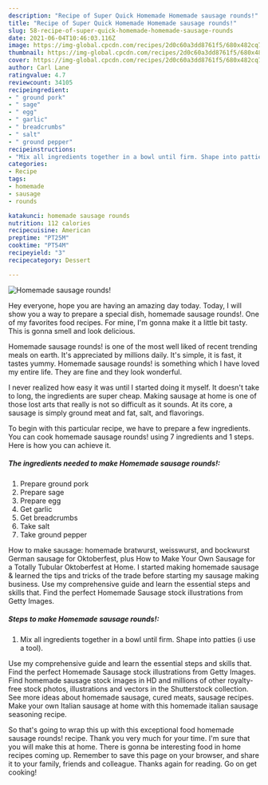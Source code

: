 ```yaml
---
description: "Recipe of Super Quick Homemade Homemade sausage rounds!"
title: "Recipe of Super Quick Homemade Homemade sausage rounds!"
slug: 58-recipe-of-super-quick-homemade-homemade-sausage-rounds
date: 2021-06-04T10:46:03.116Z
image: https://img-global.cpcdn.com/recipes/2d0c60a3dd8761f5/680x482cq70/homemade-sausage-rounds-recipe-main-photo.jpg
thumbnail: https://img-global.cpcdn.com/recipes/2d0c60a3dd8761f5/680x482cq70/homemade-sausage-rounds-recipe-main-photo.jpg
cover: https://img-global.cpcdn.com/recipes/2d0c60a3dd8761f5/680x482cq70/homemade-sausage-rounds-recipe-main-photo.jpg
author: Carl Lane
ratingvalue: 4.7
reviewcount: 34105
recipeingredient:
- " ground pork"
- " sage"
- " egg"
- " garlic"
- " breadcrumbs"
- " salt"
- " ground pepper"
recipeinstructions:
- "Mix all ingredients together in a bowl until firm. Shape into patties (i use a tool)."
categories:
- Recipe
tags:
- homemade
- sausage
- rounds

katakunci: homemade sausage rounds 
nutrition: 112 calories
recipecuisine: American
preptime: "PT25M"
cooktime: "PT54M"
recipeyield: "3"
recipecategory: Dessert

---
```



![Homemade sausage rounds!](https://img-global.cpcdn.com/recipes/2d0c60a3dd8761f5/680x482cq70/homemade-sausage-rounds-recipe-main-photo.jpg)

Hey everyone, hope you are having an amazing day today. Today, I will show you a way to prepare a special dish, homemade sausage rounds!. One of my favorites food recipes. For mine, I'm gonna make it a little bit tasty. This is gonna smell and look delicious.

Homemade sausage rounds! is one of the most well liked of recent trending meals on earth. It's appreciated by millions daily. It's simple, it is fast, it tastes yummy. Homemade sausage rounds! is something which I have loved my entire life. They are fine and they look wonderful.

I never realized how easy it was until I started doing it myself. It doesn&#39;t take to long, the ingredients are super cheap. Making sausage at home is one of those lost arts that really is not so difficult as it sounds. At its core, a sausage is simply ground meat and fat, salt, and flavorings.


To begin with this particular recipe, we have to prepare a few ingredients. You can cook homemade sausage rounds! using 7 ingredients and 1 steps. Here is how you can achieve it.

<!--inarticleads1-->

##### The ingredients needed to make Homemade sausage rounds!:

1. Prepare  ground pork
1. Prepare  sage
1. Prepare  egg
1. Get  garlic
1. Get  breadcrumbs
1. Take  salt
1. Take  ground pepper


How to make sausage: homemade bratwurst, weisswurst, and bockwurst German sausage for Oktoberfest, plus How to Make Your Own Sausage for a Totally Tubular Oktoberfest at Home. I started making homemade sausage &amp; learned the tips and tricks of the trade before starting my sausage making business. Use my comprehensive guide and learn the essential steps and skills that. Find the perfect Homemade Sausage stock illustrations from Getty Images. 

<!--inarticleads2-->

##### Steps to make Homemade sausage rounds!:

1. Mix all ingredients together in a bowl until firm. Shape into patties (i use a tool).


Use my comprehensive guide and learn the essential steps and skills that. Find the perfect Homemade Sausage stock illustrations from Getty Images. Find homemade sausage stock images in HD and millions of other royalty-free stock photos, illustrations and vectors in the Shutterstock collection. See more ideas about homemade sausage, cured meats, sausage recipes. Make your own Italian sausage at home with this homemade italian sausage seasoning recipe. 

So that's going to wrap this up with this exceptional food homemade sausage rounds! recipe. Thank you very much for your time. I'm sure that you will make this at home. There is gonna be interesting food in home recipes coming up. Remember to save this page on your browser, and share it to your family, friends and colleague. Thanks again for reading. Go on get cooking!
